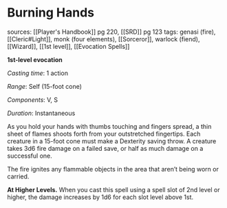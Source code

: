 # Burning Hands
sources: [[Player's Handbook]] pg 220, [[SRD]] pg 123
tags: genasi (fire), [[Cleric#Light]], monk (four elements), [[Sorceror]], warlock (fiend), [[Wizard]], [[1st level]], [[Evocation Spells]]

**1st-level evocation**

*Casting time*: 1 action

*Range*: Self (15-foot cone)

*Components*: V, S

*Duration*: Instantaneous

As you hold your hands with thumbs touching and fingers spread, a thin sheet of flames shoots forth from your outstretched fingertips. Each creature in a 15-foot cone must make a Dexterity saving throw. A creature takes 3d6 fire damage on a failed save, or half as much damage on a successful one.

The fire ignites any flammable objects in the area that aren’t being worn or carried.

**At Higher Levels.** When you cast this spell using a spell slot of 2nd level or higher, the damage increases by 1d6 for each slot level above 1st.

